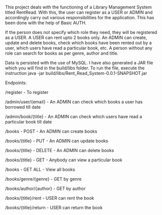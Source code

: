 This project deals with the functioning of a Library Management System titled RentRead. With this, the user can register as a USER or ADMIN and accordingly carry out various responsibilities for the application. This has been done with the help of Basic AUTH.

If the person does not specify which role they need, they will be registered as a USER. A USER can rent upto 2 books only. An ADMIN can create, update and delete books, check which books have been rented out by a user, which users have read a particular book, etc. A person without any role can search for books as per genre, author and title.

Data is persisted with the use of MySQL. I have also generated a JAR file which you will find in the build/libs folder. To run the file, execute the instruction java -jar build/libs/Rent_Read_System-0.0.1-SNAPSHOT.jar

Endpoints:

/register - To register

/admin/user/{email} - An ADMIN can check which books a user has borrowed till date

/admin/book/{title} - An ADMIN can check which users have read a particular book till date

/books - POST - An ADMIN can create books

/books/{title} - PUT - An ADMIN can update books

/books/{title} - DELETE - An ADMIN can delete books

/books/{title} - GET - Anybody can view a particular book

/books - GET ALL - View all books

/books/genre/{genre} - GET by genre

/books/author/{author} - GET by author

/books/{title}/rent - USER can rent the book

/books/{title}/return - USER can return the book

